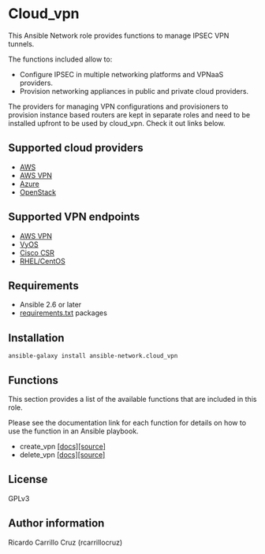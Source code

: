 Cloud_vpn
=========

This Ansible Network role provides functions to manage IPSEC VPN tunnels.

The functions included allow to:
* Configure IPSEC in multiple networking platforms and VPNaaS providers.
* Provision networking appliances in public and private
  cloud providers.

The providers for managing VPN configurations and provisioners to provision
instance based routers are kept in separate roles and need to be installed
upfront to be used by cloud_vpn. Check it out links below.

## Supported cloud providers

* [AWS](https://github.com/ansible-network/aws)
* [AWS VPN](https://github.com/ansible-network/aws)
* [Azure](https://github.com/ansible-network/azure)
* [OpenStack](https://github.com/ansible-network/openstack)

## Supported VPN endpoints

* [AWS VPN](https://github.com/ansible-network/aws)
* [VyOS](https://github.com/ansible-network/vyos)
* [Cisco CSR](https://github.com/ansible-network/cisco_ios)
* [RHEL/CentOS](https://github.com/ansible-network/rhel)

## Requirements

* Ansible 2.6 or later
* [requirements.txt](https://github.com/ansible-network/cloud_vpn/blob/devel/requirements.txt) packages

## Installation

`ansible-galaxy install ansible-network.cloud_vpn`

## Functions

This section provides a list of the available functions that are included
in this role.

Please see the documentation link for each function for details on how to use
the function in an Ansible playbook.

* create_vpn [[docs]](https://github.com/ansible-network/cloud_vpn/blob/devel/docs/create_vpn.md)[[source]](https://github.com/ansible-network/cloud_vpn/blob/devel/tasks/create_vpn.yaml)
* delete_vpn [[docs]](https://github.com/ansible-network/cloud_vpn/blob/devel/docs/delete_vpn.md)[[source]](https://github.com/ansible-network/cloud_vpn/blob/devel/tasks/delete_vpn.yaml)

## License

GPLv3

## Author information

Ricardo Carrillo Cruz (rcarrillocruz)
